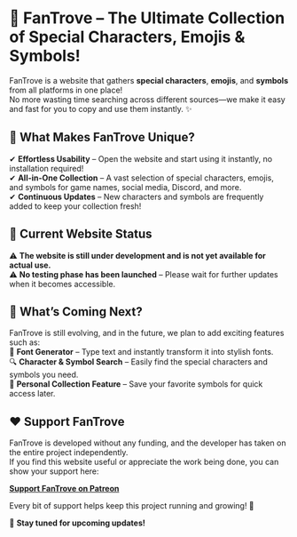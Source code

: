 # 🌟 FanTrove – The Ultimate Collection of Special Characters, Emojis & Symbols!  

FanTrove is a website that gathers **special characters**, **emojis**, and **symbols** from all platforms in one place!  
No more wasting time searching across different sources—we make it easy and fast for you to copy and use them instantly. ✨  

## 🚀 What Makes FanTrove Unique?  
✔ **Effortless Usability** – Open the website and start using it instantly, no installation required!  
✔ **All-in-One Collection** – A vast selection of special characters, emojis, and symbols for game names, social media, Discord, and more.  
✔ **Continuous Updates** – New characters and symbols are frequently added to keep your collection fresh!  

## 🔧 **Current Website Status**  
⚠️ **The website is still under development and is not yet available for actual use.**  
⚠️ **No testing phase has been launched** – Please wait for further updates when it becomes accessible.  

## 🔮 What’s Coming Next?  
FanTrove is still evolving, and in the future, we plan to add exciting features such as:  
🎨 **Font Generator** – Type text and instantly transform it into stylish fonts.  
🔍 **Character & Symbol Search** – Easily find the special characters and symbols you need.  
📌 **Personal Collection Feature** – Save your favorite symbols for quick access later.  

## ❤️ Support FanTrove  
FanTrove is developed without any funding, and the developer has taken on the entire project independently.  
If you find this website useful or appreciate the work being done, you can show your support here:  

[**Support FanTrove on Patreon**](https://www.patreon.com/LedpAeroWings)  

Every bit of support helps keep this project running and growing! 🚀  

📢 **Stay tuned for upcoming updates!**
